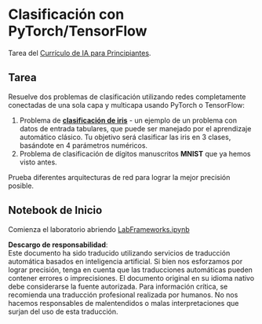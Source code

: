 # Clasificación con PyTorch/TensorFlow

Tarea del [Currículo de IA para Principiantes](https://github.com/microsoft/ai-for-beginners).

## Tarea

Resuelve dos problemas de clasificación utilizando redes completamente conectadas de una sola capa y multicapa usando PyTorch o TensorFlow:

1. Problema de **[clasificación de iris](https://en.wikipedia.org/wiki/Iris_flower_data_set)** - un ejemplo de un problema con datos de entrada tabulares, que puede ser manejado por el aprendizaje automático clásico. Tu objetivo será clasificar las iris en 3 clases, basándote en 4 parámetros numéricos.
1. Problema de clasificación de dígitos manuscritos **MNIST** que ya hemos visto antes.

Prueba diferentes arquitecturas de red para lograr la mejor precisión posible.

## Notebook de Inicio

Comienza el laboratorio abriendo [LabFrameworks.ipynb](../../../../../../lessons/3-NeuralNetworks/05-Frameworks/lab/LabFrameworks.ipynb)

**Descargo de responsabilidad**:  
Este documento ha sido traducido utilizando servicios de traducción automática basados en inteligencia artificial. Si bien nos esforzamos por lograr precisión, tenga en cuenta que las traducciones automáticas pueden contener errores o imprecisiones. El documento original en su idioma nativo debe considerarse la fuente autorizada. Para información crítica, se recomienda una traducción profesional realizada por humanos. No nos hacemos responsables de malentendidos o malas interpretaciones que surjan del uso de esta traducción.